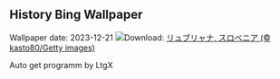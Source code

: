 ## History Bing Wallpaper
Wallpaper date: 2023-12-21
![](https://www.bing.com/th?id=OHR.LjubljanaLights_JA-JP9081354484_UHD.jpg&w=1000)Download: [リュブリャナ, スロベニア (© kasto80/Getty images)](https://www.bing.com/th?id=OHR.LjubljanaLights_JA-JP9081354484_UHD.jpg)

Auto get programm by LtgX
